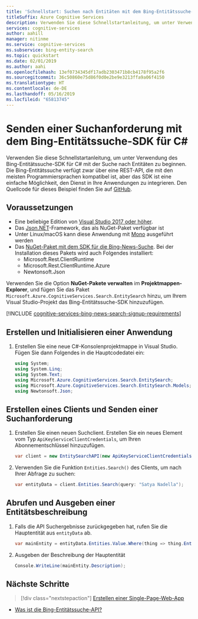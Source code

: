 ```yaml
---
title: 'Schnellstart: Suchen nach Entitäten mit dem Bing-Entitätssuche-SDK für C#'
titleSuffix: Azure Cognitive Services
description: Verwenden Sie diese Schnellstartanleitung, um unter Verwendung des Bing-Entitätssuche-SDK für C# nach Entitäten zu suchen.
services: cognitive-services
author: aahill
manager: nitinme
ms.service: cognitive-services
ms.subservice: bing-entity-search
ms.topic: quickstart
ms.date: 02/01/2019
ms.author: aahi
ms.openlocfilehash: 13ef0734345df17adb2303471b8cb4178f95a2f6
ms.sourcegitcommit: 36c50860e75d86f0d0e2be9e3213ffa9a06f4150
ms.translationtype: HT
ms.contentlocale: de-DE
ms.lasthandoff: 05/16/2019
ms.locfileid: "65813745"
---
```

# <a name="send-a-search-request-with-the-bing-entity-search-sdk-for-c"></a>Senden einer Suchanforderung mit dem Bing-Entitätssuche-SDK für C#

Verwenden Sie diese Schnellstartanleitung, um unter Verwendung des Bing-Entitätssuche-SDK für C# mit der Suche nach Entitäten zu beginnen. Die Bing-Entitätssuche verfügt zwar über eine REST-API, die mit den meisten Programmiersprachen kompatibel ist, aber das SDK ist eine einfache Möglichkeit, den Dienst in Ihre Anwendungen zu integrieren. Den Quellcode für dieses Beispiel finden Sie auf [GitHub](https://github.com/Azure-Samples/cognitive-services-dotnet-sdk-samples/tree/master/BingSearchv7/BingEntitySearch).


## <a name="prerequisites"></a>Voraussetzungen

* Eine beliebige Edition von [Visual Studio 2017 oder höher](https://www.visualstudio.com/downloads/).
* Das [Json.NET](https://www.newtonsoft.com/json)-Framework, das als NuGet-Paket verfügbar ist
* Unter Linux/macOS kann diese Anwendung mit [Mono](https://www.mono-project.com/) ausgeführt werden
* Das [NuGet-Paket mit dem SDK für die Bing-News-Suche](https://www.nuget.org/packages/Microsoft.Azure.CognitiveServices.Search.EntitySearch/1.2.0). Bei der Installation dieses Pakets wird auch Folgendes installiert:
    * Microsoft.Rest.ClientRuntime
    * Microsoft.Rest.ClientRuntime.Azure
    * Newtonsoft.Json

Verwenden Sie die Option **NuGet-Pakete verwalten** im **Projektmappen-Explorer**, und fügen Sie das Paket `Microsoft.Azure.CognitiveServices.Search.EntitySearch` hinzu, um Ihrem Visual Studio-Projekt das Bing-Entitätssuche-SDK hinzuzufügen.


[!INCLUDE [cognitive-services-bing-news-search-signup-requirements](../../../../includes/cognitive-services-bing-entity-search-signup-requirements.md)]

## <a name="create-and-initialize-an-application"></a>Erstellen und Initialisieren einer Anwendung

1. Erstellen Sie eine neue C#-Konsolenprojektmappe in Visual Studio. Fügen Sie dann Folgendes in die Hauptcodedatei ein:

    ```csharp
    using System;
    using System.Linq;
    using System.Text;
    using Microsoft.Azure.CognitiveServices.Search.EntitySearch;
    using Microsoft.Azure.CognitiveServices.Search.EntitySearch.Models;
    using Newtonsoft.Json;
    ```

## <a name="create-a-client-and-send-a-search-request"></a>Erstellen eines Clients und Senden einer Suchanforderung

1. Erstellen Sie einen neuen Suchclient. Erstellen Sie ein neues Element vom Typ `ApiKeyServiceClientCredentials`, um Ihren Abonnementschlüssel hinzuzufügen.

    ```csharp
    var client = new EntitySearchAPI(new ApiKeyServiceClientCredentials("YOUR-ACCESS-KEY"));
    ```

1. Verwenden Sie die Funktion `Entities.Search()` des Clients, um nach Ihrer Abfrage zu suchen:
    
    ```csharp
    var entityData = client.Entities.Search(query: "Satya Nadella");
    ```

## <a name="get-and-print-an-entity-description"></a>Abrufen und Ausgeben einer Entitätsbeschreibung

1. Falls die API Suchergebnisse zurückgegeben hat, rufen Sie die Hauptentität aus `entityData` ab.

    ```csharp
    var mainEntity = entityData.Entities.Value.Where(thing => thing.EntityPresentationInfo.EntityScenario == EntityScenario.DominantEntity).FirstOrDefault();
    ```

2. Ausgeben der Beschreibung der Hauptentität 

    ```csharp
    Console.WriteLine(mainEntity.Description);
    ```

## <a name="next-steps"></a>Nächste Schritte

> [!div class="nextstepaction"]
> [Erstellen einer Single-Page-Web-App](../tutorial-bing-entities-search-single-page-app.md)

* [Was ist die Bing-Entitätssuche-API?](../overview.md )
